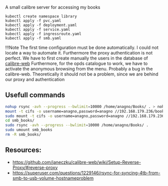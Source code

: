 A small calibre server for accessing my books

```
kubectl create namespace library
kubectl apply -f pvc.yaml
kubectl apply -f deployment.yaml
kubectl apply -f service.yaml
kubectl apply -f ingressroute.yaml
kubectl apply -f smb.yaml
```

!!!Note
    The first time configuration must be done automatically. I could not locate
    a way to automate it. Furthermore the proxy authentication is not perfect.
    We have to first create manually the users in the database of 
    [calibre-web](https://github.com/janeczku/calibre-web/wiki/Setup-Reverse-Proxy/#traefik--241-with-authelia-forward-auth)
    Furthermore, for the opds catalogue to work, we have to activate the anonymous
    browsing from the menu. Probably a bug in the calibre-web.
    Theoretically it should not be a problem, since we are behind our proxy and authentication


## Usefull commands 

```bash
nohup rsync -avh --progress --bwlimit=10000 /home/anagno/Books/ . > nohup2.out 2>nohup2.err < /dev/null &
mount -t cifs -o username=anagno,password=anagno //192.168.179.236/books/ smb_books/
sudo mount -t cifs -o username=anagno,password=anagno //192.168.179.236/books/ smb_books/
cd smb_books/
sudo rsync -avh --progress --bwlimit=10000 /home/anagno/Books/ .
sudo umount smb_books 
rm -R smb_books/
```


## Resources:

* https://github.com/janeczku/calibre-web/wiki/Setup-Reverse-Proxy/#reverse-proxy
* https://superuser.com/questions/1229146/rsync-for-syncing-4tb-from-smb-to-usb-volume-hostnameproblem